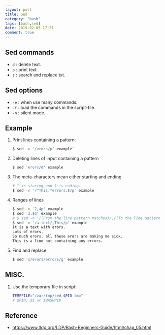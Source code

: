 ```yaml
---
layout: post
title: Sed
category: "bash"
tags: [bash,sed]
date: 2019-02-05 17:31
comment: true
---
```


## Sed commands
- `d` : delete text.
- `p` : print text.
- `s` : search and replace txt.

## Sed options
- `-e` : when use many commands.
- `-f` : load the commands in the script-file.
- `-n` : silent mode.

## Example
1. Print lines containing a pattern:
    ```bash
    $ sed -n '/erors/p' example`
    ```
2. Deleting lines of input containing a pattern
    ```bash
    $ sed 'erors/d' example
    ```
3. The meta-characters mean either starting and ending
    ```bash
    # ^ is staring and $ is ending.
    $ sed -n '/^This.*errors.$/p' example
    ```
4. Ranges of lines
    ```bash
    $ sed -n '2,4p' example
    $ sed '3,$d' example
    # $ sed -n '/(From the line pattern matches)/,/(To the line pattern matches)/p' example
    $ sed -n '/a text/,This/p' example
    It is a text with erors.
    Lots of erors.
    So much erors, all these erors are making me sick.
    This is a line not containing any errors.
    ```

5. Find and replace
    ```bash
    $ sed 's/erors/errors/g' example
    ```

## MISC.
1. Use the temporary file in script:
    ```bash
    TEMPFILE="/var/tmp/sed.$PID.tmp"
    # $PID, $$ or $BASHPID
    ```

## Reference
- https://www.tldp.org/LDP/Bash-Beginners-Guide/html/chap_05.html
